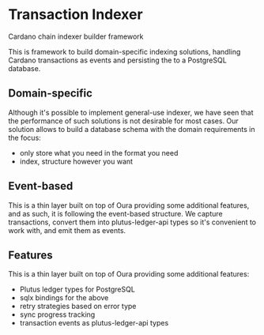 # Transaction Indexer

Cardano chain indexer builder framework

This is framework to build domain-specific indexing solutions, handling
Cardano transactions as events and persisting the to a PostgreSQL database.

## Domain-specific

Although it's possible to implement general-use indexer, we have seen that
the performance of such solutions is not desirable for most cases. Our solution
allows to build a database schema with the domain requirements in the focus:

- only store what you need in the format you need
- index, structure however you want

## Event-based

This is a thin layer built on top of Oura providing some additional features,
and as such, it is following the event-based structure. We capture transactions,
convert them into plutus-ledger-api types so it's convenient to work with,
and emit them as events.

## Features

This is a thin layer built on top of Oura providing some additional features:

- Plutus ledger types for PostgreSQL
- sqlx bindings for the above
- retry strategies based on error type
- sync progress tracking
- transaction events as plutus-ledger-api types
